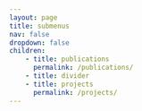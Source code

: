 ```yaml
---
layout: page
title: submenus
nav: false
dropdown: false
children: 
    - title: publications
      permalink: /publications/
    - title: divider
    - title: projects
      permalink: /projects/
---
```

